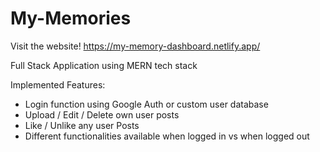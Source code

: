 # My-Memories
Visit the website!
<a href="https://my-memory-dashboard.netlify.app/" target="_blank">https://my-memory-dashboard.netlify.app/</a>

Full Stack Application using MERN tech stack    

Implemented Features:
- Login function using Google Auth or custom user database
- Upload / Edit / Delete own user posts
- Like / Unlike any user Posts
- Different functionalities available when logged in vs when logged out
